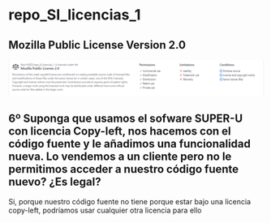 # repo_SI_licencias_1

## Mozilla Public License Version 2.0

![Imagen de Licencias](https://github.com/Raul-HDEZ/repo_SI_licencias_1/blob/main/Licencia.png)

## 6º Suponga que usamos el sofware SUPER-U con licencia Copy-left, nos hacemos con el código fuente y le añadimos una funcionalidad nueva. Lo vendemos a un cliente pero no le permitimos acceder a nuestro código fuente nuevo? ¿Es legal?

Si, porque nuestro código fuente no tiene porque estar bajo una licencia copy-left, podríamos usar cualquier otra licencia para ello 
